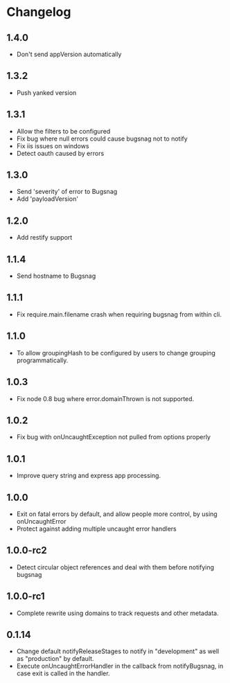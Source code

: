 Changelog
=========

1.4.0
-----
-   Don't send appVersion automatically

1.3.2
-----
-   Push yanked version

1.3.1
-----
-   Allow the filters to be configured
-   Fix bug where null errors could cause bugsnag not to notify
-   Fix iis issues on windows
-   Detect oauth caused by errors

1.3.0
-----
-   Send 'severity' of error to Bugsnag
-   Add 'payloadVersion'

1.2.0
-----
-   Add restify support

1.1.4
-----
-   Send hostname to Bugsnag

1.1.1
-----
-   Fix require.main.filename crash when requiring bugsnag from within cli.

1.1.0
-----
- 	To allow groupingHash to be configured by users to change grouping programmatically.

1.0.3
-----
- 	Fix node 0.8 bug where error.domainThrown is not supported.

1.0.2
-----
-   Fix bug with onUncaughtException not pulled from options properly

1.0.1
-----
-   Improve query string and express app processing.

1.0.0
-----
-   Exit on fatal errors by default, and allow people more control, by using onUncaughtError
-   Protect against adding multiple uncaught error handlers

1.0.0-rc2
---------
-   Detect circular object references and deal with them before notifying bugsnag

1.0.0-rc1
---------
-   Complete rewrite using domains to track requests and other metadata.

0.1.14
------
-   Change default notifyReleaseStages to notify in "development" as well as "production" by default.
-   Execute onUncaughtErrorHandler in the callback from notifyBugsnag, in case exit is called in the handler.
